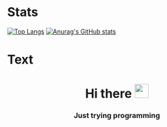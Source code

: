 # Stats
[![Top Langs](https://github-readme-stats.vercel.app/api/top-langs/?username=Begitdj&layout=compact)](https://github.com/anuraghazra/github-readme-stats)
[![Anurag's GitHub stats](https://github-readme-stats.vercel.app/api?username=Begitdj)](https://github.com/anuraghazra/github-readme-stats)
# Text
<h1 align="center">Hi there
<img src="https://github.com/blackcater/blackcater/raw/main/images/Hi.gif" height="32"/></h1>
<h3 align="center">Just trying programming</h3>
